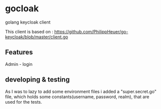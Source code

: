 # gocloak
golang keycloak client

This client is based on : https://github.com/PhilippHeuer/go-keycloak/blob/master/client.go

## Features
Admin
    - login

## developing & testing
As I was to lazy to add some environment files i added a "super.secret.go" file, which holds some constants(username, password, realm), that are used for the tests.
